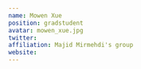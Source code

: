 ```yaml
---
name: Mowen Xue
position: gradstudent
avatar: mowen_xue.jpg
twitter: 
affiliation: Majid Mirmehdi's group
website: 
---
```


